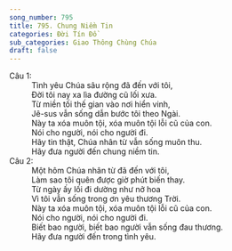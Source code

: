 ```yaml
---
song_number: 795
title: 795. Chung Niềm Tin
categories: Đời Tín Đồ
sub_categories: Giao Thông Chùng Chúa
draft: false
---
```

<dl><dt>Câu 1:</dt><dd data-verse="1">Tình yêu Chúa sâu rộng đã đến với tôi, <br/>Đời tôi nay xa lìa đường cũ lối xưa. <br/>Từ miền tối thế gian vào nơi hiển vinh, <br/>Jê-sus vẫn sống dẫn bước tôi theo Ngài. <br/>Này ta xóa muôn tội, xóa muôn tội lỗi cũ của con. <br/>Nói cho người, nói cho người đi. <br/>Hãy tin thật, Chúa nhân từ vẫn sống muôn thu. <br/>Hãy đưa người đến chung niềm tin. </dd><dt>Câu 2:</dt><dd data-verse="2">Một hôm Chúa nhân từ đã đến với tôi, <br/>Làm sao tôi quên được giờ phút biến thay. <br/>Từ ngày ấy lối đi dường như nở hoa <br/>Vì tôi vẫn sống trong ơn yêu thương Trời. <br/>Này ta xóa muôn tội, xóa muôn tội lỗi cũ của con. <br/>Nói cho người, nói cho người đi. <br/>Biết bao người, biết bao người vẫn sống đau thương. <br/>Hãy đưa người đến trong tình yêu. </dd></dl>
